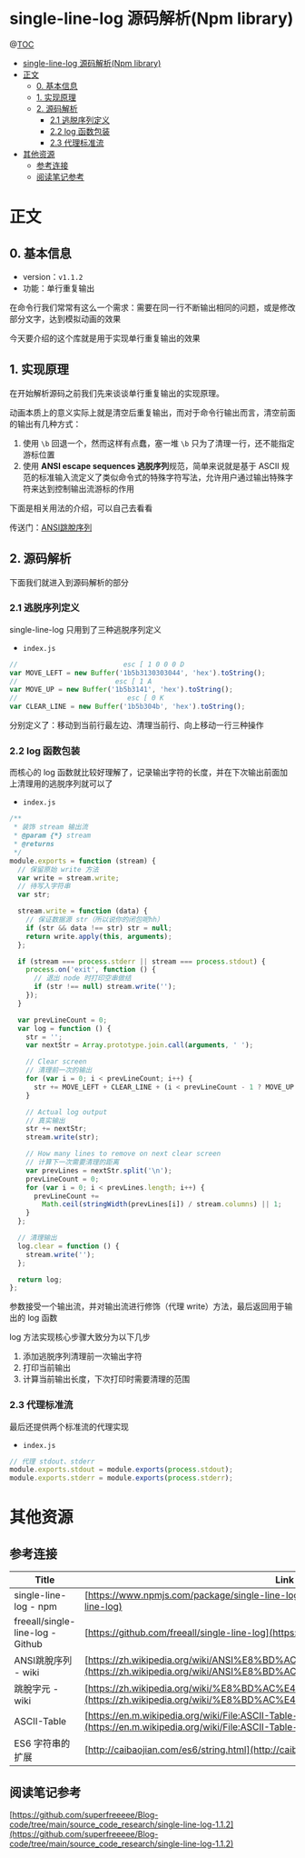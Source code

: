 # single-line-log 源码解析(Npm library)

@[TOC](文章目录)

<!-- TOC -->

- [single-line-log 源码解析(Npm library)](#single-line-log-源码解析npm-library)
- [正文](#正文)
  - [0. 基本信息](#0-基本信息)
  - [1. 实现原理](#1-实现原理)
  - [2. 源码解析](#2-源码解析)
    - [2.1 逃脱序列定义](#21-逃脱序列定义)
    - [2.2 log 函数包装](#22-log-函数包装)
    - [2.3 代理标准流](#23-代理标准流)
- [其他资源](#其他资源)
  - [参考连接](#参考连接)
  - [阅读笔记参考](#阅读笔记参考)

<!-- /TOC -->

# 正文

## 0. 基本信息

- version：`v1.1.2`
- 功能：单行重复输出

在命令行我们常常有这么一个需求：需要在同一行不断输出相同的问题，或是修改部分文字，达到模拟动画的效果

今天要介绍的这个库就是用于实现单行重复输出的效果

## 1. 实现原理

在开始解析源码之前我们先来谈谈单行重复输出的实现原理。

动画本质上的意义实际上就是清空后重复输出，而对于命令行输出而言，清空前面的输出有几种方式：
1. 使用 `\b` 回退一个，然而这样有点蠢，塞一堆 `\b` 只为了清理一行，还不能指定游标位置
2. 使用 **ANSI escape sequences 逃脱序列**规范，简单来说就是基于 ASCII 规范的标准输入流定义了类似命令式的特殊字符写法，允许用户通过输出特殊字符来达到控制输出流游标的作用

下面是相关用法的介绍，可以自己去看看

传送门：[ANSI跳脫序列](https://zh.wikipedia.org/wiki/ANSI%E8%BD%AC%E4%B9%89%E5%BA%8F%E5%88%97)

## 2. 源码解析

下面我们就进入到源码解析的部分

### 2.1 逃脱序列定义

single-line-log 只用到了三种逃脱序列定义

- `index.js`

```js
//                          esc [ 1 0 0 0 D
var MOVE_LEFT = new Buffer('1b5b3130303044', 'hex').toString();
//                        esc [ 1 A
var MOVE_UP = new Buffer('1b5b3141', 'hex').toString();
//                           esc [ 0 K
var CLEAR_LINE = new Buffer('1b5b304b', 'hex').toString();
```

分别定义了：移动到当前行最左边、清理当前行、向上移动一行三种操作

### 2.2 log 函数包装

而核心的 log 函数就比较好理解了，记录输出字符的长度，并在下次输出前面加上清理用的逃脱序列就可以了

- `index.js`

```js
/**
 * 装饰 stream 输出流
 * @param {*} stream
 * @returns
 */
module.exports = function (stream) {
  // 保留原始 write 方法
  var write = stream.write;
  // 待写入字符串
  var str;

  stream.write = function (data) {
    // 保证数据源 str（所以说你的闭包呢hh）
    if (str && data !== str) str = null;
    return write.apply(this, arguments);
  };

  if (stream === process.stderr || stream === process.stdout) {
    process.on('exit', function () {
      // 退出 node 时打印空串做结
      if (str !== null) stream.write('');
    });
  }

  var prevLineCount = 0;
  var log = function () {
    str = '';
    var nextStr = Array.prototype.join.call(arguments, ' ');

    // Clear screen
    // 清理前一次的输出
    for (var i = 0; i < prevLineCount; i++) {
      str += MOVE_LEFT + CLEAR_LINE + (i < prevLineCount - 1 ? MOVE_UP : '');
    }

    // Actual log output
    // 真实输出
    str += nextStr;
    stream.write(str);

    // How many lines to remove on next clear screen
    // 计算下一次需要清理的距离
    var prevLines = nextStr.split('\n');
    prevLineCount = 0;
    for (var i = 0; i < prevLines.length; i++) {
      prevLineCount +=
        Math.ceil(stringWidth(prevLines[i]) / stream.columns) || 1;
    }
  };

  // 清理输出
  log.clear = function () {
    stream.write('');
  };

  return log;
};
```

参数接受一个输出流，并对输出流进行修饰（代理 write）方法，最后返回用于输出的 log 函数

log 方法实现核心步骤大致分为以下几步
1. 添加逃脱序列清理前一次输出字符
2. 打印当前输出
3. 计算当前输出长度，下次打印时需要清理的范围

### 2.3 代理标准流

最后还提供两个标准流的代理实现

- `index.js`

```js
// 代理 stdout、stderr
module.exports.stdout = module.exports(process.stdout);
module.exports.stderr = module.exports(process.stderr);
```

# 其他资源

## 参考连接

| Title                            | Link                                                                                                                                             |
| -------------------------------- | ------------------------------------------------------------------------------------------------------------------------------------------------ |
| single-line-log - npm            | [https://www.npmjs.com/package/single-line-log](https://www.npmjs.com/package/single-line-log)                                                   |
| freeall/single-line-log - Github | [https://github.com/freeall/single-line-log](https://github.com/freeall/single-line-log)                                                         |
| ANSI跳脫序列 - wiki              | [https://zh.wikipedia.org/wiki/ANSI%E8%BD%AC%E4%B9%89%E5%BA%8F%E5%88%97](https://zh.wikipedia.org/wiki/ANSI%E8%BD%AC%E4%B9%89%E5%BA%8F%E5%88%97) |
| 跳脫字元 - wiki                  | [https://zh.wikipedia.org/wiki/%E8%BD%AC%E4%B9%89%E5%AD%97%E7%AC%A6](https://zh.wikipedia.org/wiki/%E8%BD%AC%E4%B9%89%E5%AD%97%E7%AC%A6)         |
| ASCII-Table                      | [https://en.m.wikipedia.org/wiki/File:ASCII-Table-wide.svg](https://en.m.wikipedia.org/wiki/File:ASCII-Table-wide.svg)                           |
| ES6 字符串的扩展                 | [http://caibaojian.com/es6/string.html](http://caibaojian.com/es6/string.html)                                                                   |

## 阅读笔记参考

[https://github.com/superfreeeee/Blog-code/tree/main/source_code_research/single-line-log-1.1.2](https://github.com/superfreeeee/Blog-code/tree/main/source_code_research/single-line-log-1.1.2)

